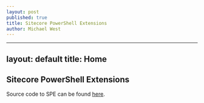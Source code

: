 ```yaml
---
layout: post
published: true
title: Sitecore PowerShell Extensions
author: Michael West
---
```


---
layout: default
title: Home
---

## Sitecore PowerShell Extensions

Source code to SPE can be found [here](https://github.com/SitecorePowerShell/Console/).
